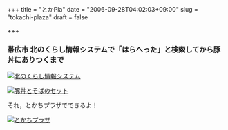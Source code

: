 +++
title = "とかPla"
date = "2006-09-28T04:02:03+09:00"
slug = "tokachi-plaza"
draft = false

+++

<h3>帯広市 北のくらし情報システムで「はらへった」と検索してから豚丼にありつくまで</h3>
<p><a href="http://www.flickr.com/photos/june29/254204323/" title="Photo Sharing"><img src="http://static.flickr.com/104/254204323_bd3b47f6b1.jpg" alt="北のくらし情報システム" /></a></p>
<p><a href="http://www.flickr.com/photos/june29/254207133/" title="Photo Sharing"><img src="http://static.flickr.com/112/254207133_c8d2f2daa0.jpg" alt="豚丼とそばのセット" /></a></p>
<p>それ，とかちプラザでできるよ！</p>
<p><a href="http://www.flickr.com/photos/june29/254204943/" title="Photo Sharing"><img src="http://static.flickr.com/118/254204943_c44317cdb7.jpg" alt="とかちプラザ" /></a></p>
